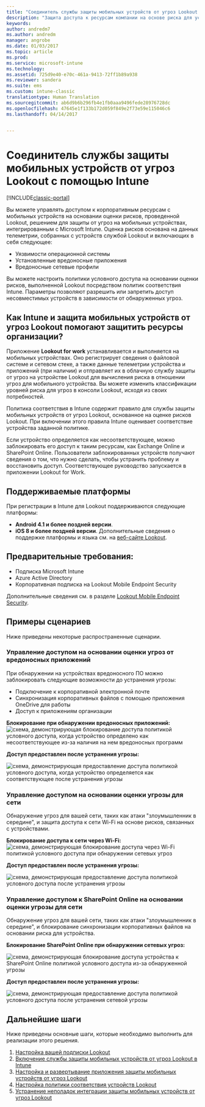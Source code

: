 ```yaml
---
title: "Соединитель службы защиты мобильных устройств от угроз Lookout | Документация Майкрософт"
description: "Защита доступа к ресурсам компании на основе риска для устройства, сети и приложений с помощью соединителя службы защиты мобильных устройств от угроз Lookout и Intune."
keywords: 
author: andredm7
ms.author: andredm
manager: angrobe
ms.date: 01/03/2017
ms.topic: article
ms.prod: 
ms.service: microsoft-intune
ms.technology: 
ms.assetid: 725d9e40-e70c-461a-9413-72ff1b89a938
ms.reviewer: sandera
ms.suite: ems
ms.custom: intune-classic
translationtype: Human Translation
ms.sourcegitcommit: ab6d9b6b296fb4e1fb0aaa9496fede28976728dc
ms.openlocfilehash: 47645e1f133b172d059f849e2f73e59e115046c6
ms.lasthandoff: 04/14/2017


---
```


# <a name="lookout-mobile-threat-defense-connector-with-intune"></a>Соединитель службы защиты мобильных устройств от угроз Lookout с помощью Intune

[!INCLUDE[classic-portal](../includes/classic-portal.md)]

Вы можете управлять доступом к корпоративным ресурсам с мобильных устройств на основании оценки рисков, проведенной Lookout, решением для защиты от угроз на мобильных устройствах, интегрированным с Microsoft Intune. Оценка рисков основана на данных телеметрии, собранных с устройств службой Lookout и включающих в себя следующее:
- Уязвимости операционной системы
- Установленные вредоносные приложения
- Вредоносные сетевые профили

Вы можете настроить политики условного доступа на основании оценки рисков, выполненной Lookout посредством политик соответствия Intune. Параметры позволяют разрешить или запретить доступ несовместимых устройств в зависимости от обнаруженных угроз.

## <a name="how-do-intune-and-lookout-mobile-threat-defense-help-protect-company-resources"></a>Как Intune и защита мобильных устройств от угроз Lookout помогают защитить ресурсы организации?
Приложение **Lookout for work** устанавливается и выполняется на мобильных устройствах. Оно регистрирует сведения о файловой системе и сетевом стеке, а также данные телеметрии устройства и приложений (при наличии) и отправляет их в облачную службу защиты от угроз на устройстве Lookout для вычисления риска в отношении угроз для мобильного устройства. Вы можете изменить классификации уровней риска для угроз в консоли Lookout, исходя из своих потребностей.  

Политика соответствия в Intune содержит правило для службы защиты мобильных устройств от угроз Lookout, основанное на оценке рисков Lookout. При включении этого правила Intune оценивает соответствие устройства заданной политике.

Если устройство определяется как несоответствующее, можно заблокировать его доступ к таким ресурсам, как Exchange Online и SharePoint Online. Пользователи заблокированных устройств получают сведения о том, что нужно сделать, чтобы устранить проблему и восстановить доступ. Соответствующее руководство запускается в приложении Lookout for Work.

## <a name="supported-platforms"></a>Поддерживаемые платформы
При регистрации в Intune для Lookout поддерживаются следующие платформы:
* **Android 4.1 и более поздней версии**.
* **iOS 8 и более поздней версии**. Дополнительные сведения о поддержке платформы и языка см. на [веб-сайте Lookout](https://personal.support.lookout.com/hc/articles/114094140253).

## <a name="prerequisites"></a>Предварительные требования:
* Подписка Microsoft Intune
* Azure Active Directory
* Корпоративная подписка на Lookout Mobile Endpoint Security  

Дополнительные сведения см. в разделе [Lookout Mobile Endpoint Security](https://www.lookout.com/products/mobile-endpoint-security).

## <a name="sample-scenarios"></a>Примеры сценариев
Ниже приведены некоторые распространенные сценарии.

### <a name="control-access-based-on-threats-from-malicious-apps"></a>Управление доступом на основании оценки угроз от вредоносных приложений
При обнаружении на устройствах вредоносного ПО можно заблокировать следующие возможности до устранения угрозы:
* Подключение к корпоративной электронной почте
* Синхронизация корпоративных файлов с помощью приложения OneDrive для работы
* Доступ к приложениям организации

**Блокирование при обнаружении вредоносных приложений:**
![схема, демонстрирующая блокирование доступа политикой условного доступа, когда устройство определено как несоответствующее из-за наличия на нем вредоносных программ](../media/mtp/malicious-apps-blocked.png)

**Доступ предоставлен после устранения угрозы:**

![схема, демонстрирующая предоставление доступа политикой условного доступа, когда устройство определяется как соответствующее после устранения угрозы](../media/mtp/malicious-apps-unblocked.png)

### <a name="control-access-based-on-threat-to-network"></a>Управление доступом на основании оценки угрозы для сети
Обнаружение угроз для вашей сети, таких как атаки "злоумышленник в середине", и защита доступа к сети Wi-Fi на основе рисков, связанных с устройствами.

**Блокирование доступа к сети через Wi-Fi:**
![схема, демонстрирующая блокирование доступа через Wi-Fi политикой условного доступа при обнаружении сетевых угроз](../media/mtp/network-wifi-blocked.png)

**Доступ предоставлен после устранения угрозы:**

![схема, демонстрирующая предоставление доступа политикой условного доступа после устранения угрозы](../media/mtp/network-wifi-unblocked.png)
### <a name="control-access-to-sharepoint-online-based-on-threat-to-network"></a>Управление доступом к SharePoint Online на основании оценки угрозы для сети

Обнаружение угроз для вашей сети, таких как атаки "злоумышленник в середине", и блокирование синхронизации корпоративных файлов на основании риска для устройства.

**Блокирование SharePoint Online при обнаружении сетевых угроз:**

![схема, демонстрирующая блокирование доступа устройства к SharePoint Online политикой условного доступа из-за обнаруженной угрозы](../media/mtp/network-spo-blocked.png)


**Доступ предоставлен после устранения угрозы:**

![схема, демонстрирующая предоставление доступа политикой условного доступа после устранения сетевой угрозы](../media/mtp/network-spo-unblocked.png)

## <a name="next-steps"></a>Дальнейшие шаги
Ниже приведены основные шаги, которые необходимо выполнить для реализации этого решения.
1.    [Настройка вашей подписки Lookout](device-threat-protection-subscription-setup.md)
2.    [Включение службы защиты мобильных устройств от угроз Lookout в Intune](device-threat-protection-enable.md)
3.  [Настройка и развертывание приложения защиты мобильных устройств от угроз Lookout](device-threat-protection-apps.md)
4.    [Настройка политики соответствия устройств Lookout](device-threat-protection-policy.md)
5.    [Устранение неполадок интеграции защиты мобильных устройств от угроз Lookout](http://docs.microsoft.com/intune/troubleshoot/device-threat-protection-troubleshooting)

